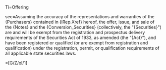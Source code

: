 Ti=Offering

sec=Assuming the accuracy of the representations and warranties of the {Purchasers} contained in {iRep.Xref} hereof, the offer, issue, and sale of the {Notes} and the {Conversion_Securities} (collectively, the "{Securities}") are and will be exempt from the registration and prospectus delivery requirements of the Securities Act of 1933, as amended (the "{Act}"), and have been registered or qualified (or are exempt from registration and qualification) under the registration, permit, or qualification requirements of all applicable state securities laws.

=[G/Z/ol/1]
